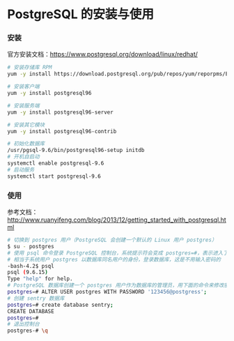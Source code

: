 # PostgreSQL 的安装与使用

### 安装

官方安装文档：https://www.postgresql.org/download/linux/redhat/  

```bash
# 安装存储库 RPM
yum -y install https://download.postgresql.org/pub/repos/yum/reporpms/EL-7-x86_64/pgdg-redhat-repo-latest.noarch.rpm

# 安装客户端
yum -y install postgresql96

# 安装服务端
yum -y install postgresql96-server

# 安装其它模块
yum -y install postgresql96-contrib

# 初始化数据库
/usr/pgsql-9.6/bin/postgresql96-setup initdb
# 开机自启动
systemctl enable postgresql-9.6
# 启动服务
systemctl start postgresql-9.6
```

### 使用

参考文档：http://www.ruanyifeng.com/blog/2013/12/getting_started_with_postgresql.html  

```bash
# 切换到 postgres 用户（PostgreSQL 会创建一个默认的 Linux 用户 postgres）
$ su - postgres
# 使用 psql 命令登录 PostgreSQL 控制台，系统提示符会变成 postgres=#，表示进入了数据库控制台
# 相当于系统用户 postgres 以数据库同名用户的身份，登录数据库，这是不用输入密码的
-bash-4.2$ psql
psql (9.6.15)
Type "help" for help.
# PostgreSQL 数据库创建一个 postgres 用户作为数据库的管理员，用下面的命令来修改密码
postgres=# ALTER USER postgres WITH PASSWORD '123456@postgress';
# 创建 sentry 数据库
postgres=# create database sentry;
CREATE DATABASE
postgres=#
# 退出控制台
postgres-# \q
```
